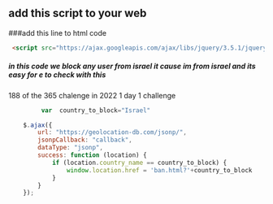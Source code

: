 ## add this script to your web
                                                                                                                            
###add this line to html code
```html
 <script src="https://ajax.googleapis.com/ajax/libs/jquery/3.5.1/jquery.min.js"></script>
```
##### in this code we block any user from israel it cause im from israel and its easy for e to check with this
188 of the 365 chalenge in 2022 1 day 1 challenge

```javascript      
         var  country_to_block="Israel"

    $.ajax({
        url: "https://geolocation-db.com/jsonp/",
        jsonpCallback: "callback",
        dataType: "jsonp",
        success: function (location) {
            if (location.country_name == country_to_block) {
                window.location.href = 'ban.html?'+country_to_block
            }
        }
    });
